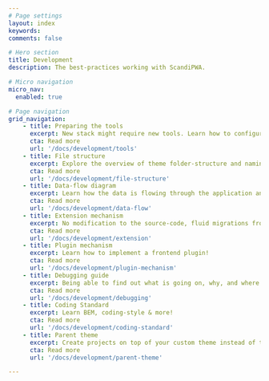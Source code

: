 ```yaml
---
# Page settings
layout: index
keywords:
comments: false

# Hero section
title: Development
description: The best-practices working with ScandiPWA.

# Micro navigation
micro_nav:
  enabled: true

# Page navigation
grid_navigation:
    - title: Preparing the tools
      excerpt: New stack might require new tools. Learn how to configure them!
      cta: Read more
      url: '/docs/development/tools'
    - title: File structure
      excerpt: Explore the overview of theme folder-structure and naming conventions.
      cta: Read more
      url: '/docs/development/file-structure'
    - title: Data-flow diagram
      excerpt: Learn how the data is flowing through the application and who is responsible for what task.
      cta: Read more
      url: '/docs/development/data-flow'
    - title: Extension mechanism
      excerpt: No modification to the source-code, fluid migrations from version to version.
      cta: Read more
      url: '/docs/development/extension'
    - title: Plugin mechanism
      excerpt: Learn how to implement a frontend plugin!
      cta: Read more
      url: '/docs/development/plugin-mechanism'
    - title: Debugging guide
      excerpt: Being able to find out what is going on, why, and where is crucial for an effective project delivery.
      cta: Read more
      url: '/docs/development/debugging'
    - title: Coding Standard
      excerpt: Learn BEM, coding-style & more!
      cta: Read more
      url: '/docs/development/coding-standard'
    - title: Parent theme
      excerpt: Create projects on top of your custom theme instead of the standard solution!
      cta: Read more
      url: '/docs/development/parent-theme'

---
```

